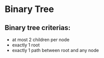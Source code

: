 # Binary Tree

## Binary tree criterias:
- at most 2 children per node
- exactly 1 root
- exactly 1 path between root and any node
